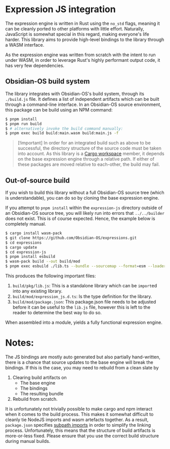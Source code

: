 # Expression JS integration

The expression engine is written in Rust using the `no_std` flags, meaning it can be cleanly ported to other platforms
with little effort. Naturally, JavaScript is somewhat special in this regard, making everyone's life harder. This
library aims to provide high-level bindings to the library through a WASM interface.

As the expression engine was written from scratch with the intent to run under WASM, in order to leverage Rust's highly
performant output code, it has very few dependencies.

## Obsidian-OS build system

The library integrates with Obsidian-OS's build system, through its `./build.js` file. It defines a list of independent
artifacts which can be built through a command-line interface. In an Obsidian-OS source environment, this package can be
build using an NPM command:

```bash
$ pnpm install
$ pnpm run build
$ # alternatively invoke the build command manually:
$ pnpm exec build build:main.wasm build:main.js -f
```

> [!important] In order for an integrated build such as above to be successful, the directory structure of the source
> code must be taken into account. As this library is
> a [Cargo workspace](https://doc.rust-lang.org/book/ch14-03-cargo-workspaces.html) member, it depends on the base
> expression engine through a relative path. If either of these packages are moved relative to each-other, the build may
> fail.

## Out-of-source build

If you wish to build this library without a full Obsidian-OS source tree (which is understandable), you can do so by
cloning the base expression engine.

If you attempt to `pnpm install` within the `expression-js` directory outside of an Obsidian-OS source tree, you will
likely run into errors that `../../builder` does not exist. This is of course expected. Hence, the example below is
completely manual.

```bash
$ cargo install wasm-pack
$ git clone https://github.com/Obsidian-OS/expressions.git
$ cd expressions
$ cargo update
$ cd expression-js
$ pnpm install esbuild
$ wasm-pack build --out build/mod
$ pnpm exec esbuild ./lib.ts --bundle --sourcemap --format=esm --loader:.wasm=binary --outdir=build/pkg
```

This produces the following important files:

1. `build/pkg/lib.js`: This is a standalone library which can be `import`ed into any existing library.
2. `build/mod/expression_js.d.ts`: Is the type definition for the library.
3. `build/mod/package.json`: This package.json file needs to be adjusted before it can be useful to the `lib.js` file,
   however this is left to the reader to determine the best way to do so.

When assembled into a module, yields a fully functional expression engine.

# Notes:

The JS bindings are mostly auto generated but also partially hand-written, there is a chance that source updates to the
base engine will break the bindings. If this is the case, you may need to rebuild from a clean slate by

1. Clearing build artifacts on
    * The base engine
    * The bindings
    * The resulting bundle
2. Rebuild from scratch.

It is unfortunately not trivially possible to make cargo and npm interact when it comes to the build process.
This makes it somewhat difficult to cleanly tie NodeJS imports and wasm artefacts together. As a result, `package.json`
specifies [subpath imports](https://nodejs.org/api/packages.html#subpath-imports) in order to simplify the linking process.
Unfortunately, this means that the structure of build artifacts is more-or-less fixed. Please ensure that you use the
correct build structure during manual builds.
